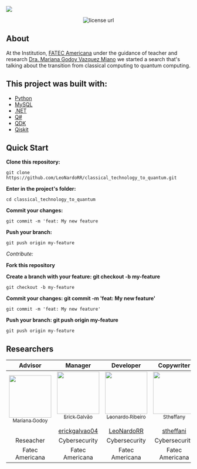 <img src="https://github.com/LeoNardoRR/classical-technology-to-quantum/blob/main/image/quantum-computer.jpg?raw=true">

<p align="center">
  <a>
    <img alt="license url" src="https://img.shields.io/badge/License-GPL--3.0-green?style=for-the-badge&labelColor=1C1E26&color=FDDE4A">
  </a>
</p>

## About

<a>At the Institution, [FATEC Americana](https://www.fatec.edu.br/) under the guidance of teacher and research [Dra. Mariana Godoy Vazquez Miano](http://lattes.cnpq.br/1666058085031027) we started a search that's talking about the transition from classical computing to quantum computing.</a>

<!--
## Tests
-->

## This project was built with: 

- [Python](https://www.Python.com)
- [MySQL](https://www.mysql.com/)
- [.NET](https://dotnet.microsoft.com)
- [Q#](https://docs.microsoft.com/en-us/azure/quantum/overview-what-is-qsharp-and-qdk)
- [QDK](https://docs.microsoft.com/en-us/azure/quantum/overview-what-is-qsharp-and-qdk)
- [Qiskit ](https://qiskit.org/)

## Quick Start
**Clone this repository:**
 ```
 git clone https://github.com/LeoNardoRR/classical_technology_to_quantum.git
 ```
**Enter in the project's folder:**
 ```
 cd classical_technology_to_quantum
 ```
  
<!--
## 🧾	License
-->

 **Commit your changes:**
 
 ```
 git commit -m 'feat: My new feature
 ```
 
 **Push your branch:** 
 ```
 git push origin my-feature
 ```
 
*Contribute:*

**Fork this repository**

**Create a branch with your feature: git checkout -b my-feature**
```
git checkout -b my-feature
```

**Commit your changes: git commit -m 'feat: My new feature'**
```
git commit -m 'feat: My new feature'
```

**Push your branch: git push origin my-feature**
```
git push origin my-feature
```

## Researchers

|           Advisor            |         Manager         |        Developer       |       Copywriter       |
| :---------------------------: | :-----------------------: | :------------------------: | :-----------------------: |
| [<img src="http://servicosweb.cnpq.br/wspessoa/servletrecuperafoto?tipo=1&id=K4757651T6" width="115"><br><sub>Mariana Godoy</sub>](http://lattes.cnpq.br/1666058085031027) <br><br> [](https://github.com/erickgalvao04) | [<img src="https://avatars.githubusercontent.com/u/113725094?v=4" width="115"><br><sub>Erick Galvão</sub>](https://github.com/erickgalvao04) <br><br> [erickgalvao04](https://github.com/erickgalvao04) |  [<img src="https://avatars.githubusercontent.com/u/103374280?s=400&u=c3cdc076153d0ab15fa3aa2612f7f8c71c215c02&v=4" width="115"><br><sub>Leonardo Ribeiro</sub>](https://github.com/LeoNardoRR) <br><br> [LeoNardoRR](https://github.com/LeoNardoRR) |  [<img src="https://avatars.githubusercontent.com/u/90808245?v=4" width="115"><br><sub>Stheffany</sub>](https://github.com/stheffani) <br><br> [stheffani](https://github.com/stheffani) |
|         Reseacher         |         Cybersecurity      |    Cybersecurity    |    Cybersecurity     |
|           Fatec Americana             |          Fatec Americana           |           Fatec Americana          |          Fatec Americana           |



